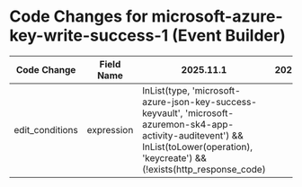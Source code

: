 # Code Changes for microsoft-azure-key-write-success-1 (Event Builder)

| Code Change | Field Name | 2025.11.1 | 2025.12.1 |
|-------------|------------|-----------|------------|
| edit_conditions | expression | InList(type, 'microsoft-azure-json-key-success-keyvault', 'microsoft-azuremon-sk4-app-activity-auditevent') && InList(toLower(operation), 'keycreate') && (!exists(http_response_code) || !startsWithAny(http_response_code,'4', '5', '6')) | InList(type, 'microsoft-azure-json-key-success-keyvault', 'microsoft-azuremon-sk4-app-activity-auditevent') && InList(toLower(operation), 'keycreate') && !startsWithAny(http_response_code,'4', '5', '6') |